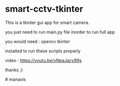 # smart-cctv-tkinter
This is a tkinter gui app for smart camera.


you just need to run main.py file inorder to run full app 

you would need :
opencv
tkinter

installed to run these scripts properly

video : https://youtu.be/vNeaJacy99s

thanks ;) 

#   m a n a v i s  
 